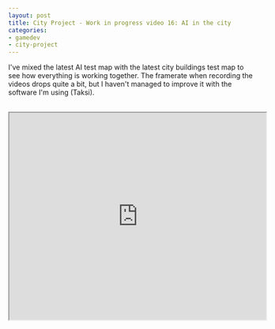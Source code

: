```yaml
---
layout: post
title: City Project - Work in progress video 16: AI in the city
categories:
- gamedev
- city-project
---
```


I've mixed the latest AI test map with the latest city buildings test map to see how everything is working together. The framerate when recording the videos drops quite a bit, but I haven't managed to improve it with the software I'm using (Taksi).<br /><br /><div style="text-align: center;"><iframe height="420" src="http://www.youtube.com/embed/ORMdNe8j8wU?theme=dark" width="520"></iframe></div>
